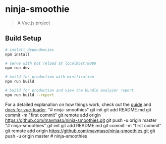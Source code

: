 # ninja-smoothie

> A Vue.js project

## Build Setup

``` bash
# install dependencies
npm install

# serve with hot reload at localhost:8080
npm run dev

# build for production with minification
npm run build

# build for production and view the bundle analyzer report
npm run build --report
```

For a detailed explanation on how things work, check out the [guide](http://vuejs-templates.github.io/webpack/) and [docs for vue-loader](http://vuejs.github.io/vue-loader).
"# ninja-smoothies"  git init git add README.md git commit -m "first commit" git remote add origin https://github.com/mavmaso/ninja-smoothies.git git push -u origin master
"# ninja-smoothies"  git init git add README.md git commit -m "first commit" git remote add origin https://github.com/mavmaso/ninja-smoothies.git git push -u origin master
#   n i n j a - s m o o t h i e s  
 